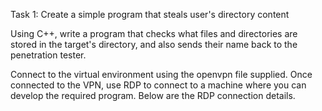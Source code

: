 Task 1: Create a simple program that steals user's directory content

Using C++, write a program that checks what files and directories are stored in the target's directory, and also sends their name back to the penetration tester.

Connect to the virtual environment using the openvpn file supplied. Once connected to the VPN, use RDP to connect to a machine where you can develop the required program. Below are the RDP connection details.
